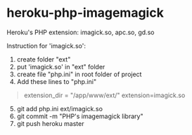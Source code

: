 heroku-php-imagemagick
======================

Heroku's PHP extension: imagick.so, apc.so, gd.so

Instruction for 'imagick.so':
1. create folder "ext"
2. put 'imagick.so' in "ext" folder
3. create file "php.ini" in root folder of project
4. Add these lines to "php.ini" 
> extension_dir = "/app/www/ext/"
> extension=imagick.so
5. git add php.ini ext/imagick.so
6. git commit -m "PHP's imagemagick library"
7. git push heroku master

